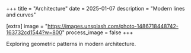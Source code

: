 +++
title = "Architecture"
date = 2025-01-07
description = "Modern lines and curves"

[extra]
image = "https://images.unsplash.com/photo-1486718448742-163732cd1544?w=800"
process_image = false
+++

Exploring geometric patterns in modern architecture.
